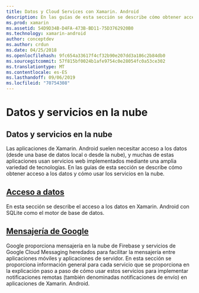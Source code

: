 ```yaml
---
title: Datos y Cloud Services con Xamarin. Android
description: En las guías de esta sección se describe cómo obtener acceso a los datos y cómo usar los servicios en la nube.
ms.prod: xamarin
ms.assetid: 54D9D34B-D4FA-473B-BD11-75D3762920B0
ms.technology: xamarin-android
author: conceptdev
ms.author: crdun
ms.date: 04/25/2018
ms.openlocfilehash: 9fc654a33617f4cf32b90e207dd3a186c2b84db0
ms.sourcegitcommit: 57f815bf0024b1afe9754c0e28054fc0a53ce302
ms.translationtype: MT
ms.contentlocale: es-ES
ms.lasthandoff: 09/06/2019
ms.locfileid: "70754308"
---
```

# <a name="data-and-cloud-services"></a>Datos y servicios en la nube

## <a name="data-and-cloud-services"></a>Datos y servicios en la nube

Las aplicaciones de Xamarin. Android suelen necesitar acceso a los datos (desde una base de datos local o desde la nube), y muchas de estas aplicaciones usan servicios web implementados mediante una amplia variedad de tecnologías. En las guías de esta sección se describe cómo obtener acceso a los datos y cómo usar los servicios en la nube.

## <a name="data-accessandroiddata-clouddata-accessindexmd"></a>[Acceso a datos](~/android/data-cloud/data-access/index.md)

En esta sección se describe el acceso a los datos en Xamarin. Android con SQLite como el motor de base de datos.

## <a name="google-messagingandroiddata-cloudgoogle-messagingindexmd"></a>[Mensajería de Google](~/android/data-cloud/google-messaging/index.md)

Google proporciona mensajería en la nube de Firebase y servicios de Google Cloud Messaging heredados para facilitar la mensajería entre aplicaciones móviles y aplicaciones de servidor. En esta sección se proporciona información general para cada servicio que se proporciona en la explicación paso a paso de cómo usar estos servicios para implementar notificaciones remotas (también denominadas notificaciones de envío) en aplicaciones de Xamarin. Android.
